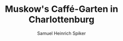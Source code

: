 ---
image: /assets/images/spiker/36a.jpg
thumb: /assets/images/spiker-thumbs/36a.jpg
author: Samuel Heinrich Spiker
artist: 
engraver: 
title: "Muskow's Caffé-Garten in Charlottenburg"
subtitle: 
tags:
  - Cafe
layout: post
---